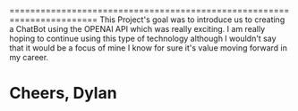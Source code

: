 =======================================================================
This Project's goal was to introduce us to creating a ChatBot using the
OPENAI API which was really exciting. I am really hoping to continue
using this type of technology although I wouldn't say that it would
be a focus of mine I know for sure it's value moving forward in my
career.

Cheers,
Dylan
=======================================================================
